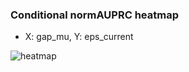 ### Conditional normAUPRC heatmap

- X: gap_mu, Y: eps_current

![heatmap](/home/elicer/project_0814_2/results/20250814-225844/holdout/conditional_heatmap_gap_mu_vs_eps_current.png)
